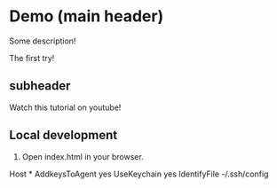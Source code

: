 # Demo (main header)

Some description!

The first try!

## subheader

Watch this tutorial on youtube!


## Local development
1. Open index.html in your browser.

Host *
  AddkeysToAgent yes
  UseKeychain yes
  IdentifyFile -/.ssh/config
